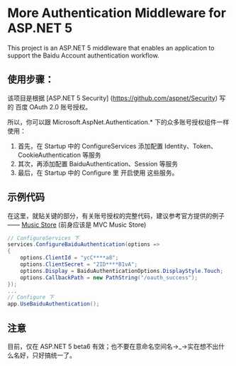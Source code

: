 # More Authentication Middleware for ASP.NET 5

This project is an ASP.NET 5 middleware that enables an application to support the Baidu Account authentication workflow.


## 使用步骤：
该项目是根据 [ASP.NET 5 Security] (https://github.com/aspnet/Security) 写的 百度 OAuth 2.0 账号授权。

所以，你可以跟 Microsoft.AspNet.Authentication.* 下的众多账号授权组件一样使用：

1. 首先，在 Startup 中的 ConfigureServices 添加配置 Identity、Token、CookieAuthentication 等服务
2. 其次，再添加配置 BaiduAuthentication、Session 等服务
3. 最后，在 Startup 中的 Configure 里 开启使用 这些服务。

## 示例代码
在这里，就贴关键的部分，有关账号授权的完整代码，建议参考官方提供的例子 —— [Music Store](https://github.com/aspnet/MusicStore/tree/dev) (前身应该是 MVC Music Store)
``` csharp
// ConfigureServices 下
services.ConfigureBaiduAuthentication(options =>
{
    options.ClientId = "ycC****a8";
    options.ClientSecret = "2ID****B1vA";
    options.Display = BaiduAuthenticationOptions.DisplayStyle.Touch;
    options.CallbackPath = new PathString("/oauth_success"); 
});
...
// Configure 下
app.UseBaiduAuthentication();
```
## 注意
目前，仅在 ASP.NET 5 beta6 有效；也不要在意命名空间名→_→实在想不出什么名好，只好搞统一了。
